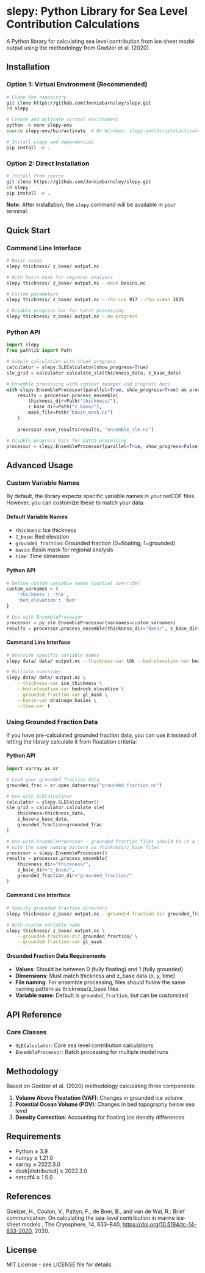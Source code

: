 # slepy: Python Library for Sea Level Contribution Calculations

A Python library for calculating sea level contribution from ice sheet model output using the methodology from Goelzer et al. (2020).

## Installation

### Option 1: Virtual Environment (Recommended)

```bash
# Clone the repository
git clone https://github.com/Jonniebarnsley/slepy.git
cd slepy

# Create and activate virtual environment
python -m venv slepy-env
source slepy-env/bin/activate  # On Windows: slepy-env\Scripts\activate

# Install slepy and dependencies
pip install -e .
```

### Option 2: Direct Installation

```bash
# Install from source
git clone https://github.com/Jonniebarnsley/slepy.git
cd slepy
pip install -e .
```

**Note:** After installation, the `slepy` command will be available in your terminal.

## Quick Start

### Command Line Interface

```bash
# Basic usage
slepy thickness/ z_base/ output.nc

# With basin mask for regional analysis
slepy thickness/ z_base/ output.nc --mask basins.nc

# Custom parameters
slepy thickness/ z_base/ output.nc --rho-ice 917 --rho-ocean 1025

# Disable progress bar for batch processing
slepy thickness/ z_base/ output.nc --no-progress
```

### Python API

```python
import slepy
from pathlib import Path

# Simple calculation with chunk progress
calculator = slepy.SLECalculator(show_progress=True)
sle_grid = calculator.calculate_sle(thickness_data, z_base_data)

# Ensemble processing with context manager and progress bars
with slepy.EnsembleProcessor(parallel=True, show_progress=True) as processor:
    results = processor.process_ensemble(
        thickness_dir=Path("thickness/"),
        z_base_dir=Path("z_base/"),
        mask_file=Path("basin_mask.nc")
    )
    
    processor.save_results(results, "ensemble_sle.nc")

# Disable progress bars for batch processing
processor = slepy.EnsembleProcessor(parallel=True, show_progress=False)
```

## Advanced Usage

### Custom Variable Names

By default, the library expects specific variable names in your netCDF files. However, you can customize these to match your data:

#### Default Variable Names
- `thickness`: Ice thickness
- `Z_base`: Bed elevation 
- `grounded_fraction`: Grounded fraction (0=floating, 1=grounded)
- `basin`: Basin mask for regional analysis
- `time`: Time dimension

#### Python API

```python
# Define custom variable names (partial override)
custom_varnames = {
    'thickness': 'thk',
    'bed_elevation': 'bed'
}

# Use with EnsembleProcessor
processor = py_sle.EnsembleProcessor(varnames=custom_varnames)
results = processor.process_ensemble(thickness_dir="data/", z_base_dir="data/")
```

#### Command Line Interface

```bash
# Override specific variable names
slepy data/ data/ output.nc --thickness-var thk --bed-elevation-var bed

# Multiple overrides
slepy data/ data/ output.nc \
    --thickness-var ice_thickness \
    --bed-elevation-var bedrock_elevation \
    --grounded-fraction-var gl_mask \
    --basin-var drainage_basins \
    --time-var t
```

### Using Grounded Fraction Data

If you have pre-calculated grounded fraction data, you can use it instead of letting the library calculate it from floatation criteria:

#### Python API

```python
import xarray as xr

# Load your grounded fraction data
grounded_frac = xr.open_dataarray("grounded_fraction.nc")

# Use with SLECalculator
calculator = slepy.SLECalculator()
sle_grid = calculator.calculate_sle(
    thickness=thickness_data, 
    z_base=z_base_data,
    grounded_fraction=grounded_frac
)

# Use with EnsembleProcessor - grounded fraction files should be in a directory
# with the same naming pattern as thickness/z_base files
processor = slepy.EnsembleProcessor()
results = processor.process_ensemble(
    thickness_dir="thickness/",
    z_base_dir="z_base/", 
    grounded_fraction_dir="grounded_fraction/"
)
```

#### Command Line Interface

```bash
# Specify grounded fraction directory
slepy thickness/ z_base/ output.nc --grounded-fraction-dir grounded_fraction/

# With custom variable name
slepy thickness/ z_base/ output.nc \
    --grounded-fraction-dir grounded_fraction/ \
    --grounded-fraction-var gl_mask
```

#### Grounded Fraction Data Requirements

- **Values**: Should be between 0 (fully floating) and 1 (fully grounded)
- **Dimensions**: Must match thickness and z_base data (x, y, time)
- **File naming**: For ensemble processing, files should follow the same naming pattern as thickness/z_base files
- **Variable name**: Default is `grounded_fraction`, but can be customized

## API Reference

### Core Classes

- `SLECalculator`: Core sea level contribution calculations
- `EnsembleProcessor`: Batch processing for multiple model runs

## Methodology

Based on Goelzer et al. (2020) methodology calculating three components:

1. **Volume Above Floatation (VAF)**: Changes in grounded ice volume
2. **Potential Ocean Volume (POV)**: Changes in bed topography below sea level
3. **Density Correction**: Accounting for floating ice density differences

## Requirements

- Python ≥ 3.9
- numpy ≥ 1.21.0
- xarray ≥ 2022.3.0  
- dask[distributed] ≥ 2022.3.0
- netcdf4 ≥ 1.5.0

## References

Goelzer, H., Coulon, V., Pattyn, F., de Boer, B., and van de Wal, R.: Brief communication: On calculating the sea-level contribution in marine ice-sheet models , The Cryosphere, 14, 833–840, https://doi.org/10.5194/tc-14-833-2020, 2020.

## License

MIT License - see LICENSE file for details.